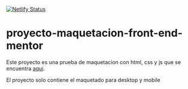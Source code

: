 [![Netlify Status](https://api.netlify.com/api/v1/badges/d7b71c2f-09e1-45f7-9a53-7e83ce50ae40/deploy-status)](https://app.netlify.com/sites/candid-speculoos-c2ec97/deploys)
# proyecto-maquetacion-front-end-mentor

Este proyecto es una prueba de maquetacion con html, css y js que se encuentra [aqui](https://www.frontendmentor.io/challenges/intro-section-with-dropdown-navigation-ryaPetHE5).

El proyecto solo contiene el maquetado para desktop y mobile 
